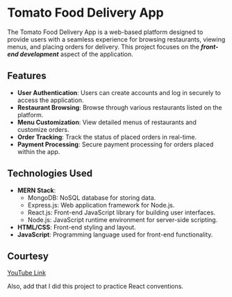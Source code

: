 # Tomato Food Delivery App

The Tomato Food Delivery App is a web-based platform designed to provide users with a seamless experience for browsing restaurants, viewing menus, and placing orders for delivery. This project focuses on the ***front-end development*** aspect of the application.

## Features

- **User Authentication**: Users can create accounts and log in securely to access the application.
- **Restaurant Browsing**: Browse through various restaurants listed on the platform.
- **Menu Customization**: View detailed menus of restaurants and customize orders.
- **Order Tracking**: Track the status of placed orders in real-time.
- **Payment Processing**: Secure payment processing for orders placed within the app.

## Technologies Used

- **MERN Stack**:
  - MongoDB: NoSQL database for storing data.
  - Express.js: Web application framework for Node.js.
  - React.js: Front-end JavaScript library for building user interfaces.
  - Node.js: JavaScript runtime environment for server-side scripting.
- **HTML/CSS**: Front-end styling and layout.
- **JavaScript**: Programming language used for front-end functionality.

## Courtesy
[YouTube Link](https://www.youtube.com/watch?v=DBMPXJJfQEA&t=109s&ab_channel=GreatStack)

Also, add that I did this project to practice React conventions.
